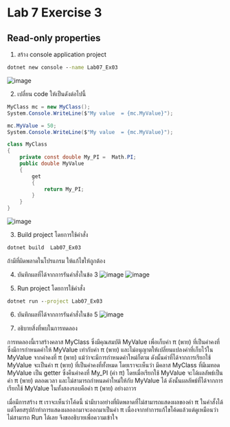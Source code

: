 # Lab 7 Exercise 3

## Read-only properties

1. สร้าง console application project

```cmd
dotnet new console --name Lab07_Ex03
```
![image](https://github.com/AnchisaPhetnoi/03376836-OOP-2566-Lab-07/assets/144197034/2f8d07f8-bdd4-4f91-adb0-e92a34beb8b7)

2. เปลี่ยน code ให้เป็นดังต่อไปนี้

```cs
MyClass mc = new MyClass();
System.Console.WriteLine($"My value  = {mc.MyValue}");

mc.MyValue = 50;
System.Console.WriteLine($"My value  = {mc.MyValue}");

class MyClass
{
    private const double My_PI =  Math.PI;
    public double MyValue
    {
        get
        {
            return My_PI;
        }
    }
}
```
![image](https://github.com/AnchisaPhetnoi/03376836-OOP-2566-Lab-07/assets/144197034/0e9992b3-ad36-470f-8c8e-d82c71df2684)

3. Build project โดยการใช้คำสั่ง

```cmd
dotnet build  Lab07_Ex03
```

ถ้ามีที่ผิดพลาดในโปรแกรม ให้แก้ไขให้ถูกต้อง

4. บันทึกผลที่ได้จากการรันคำสั่งในข้อ 3
![image](https://github.com/AnchisaPhetnoi/03376836-OOP-2566-Lab-07/assets/144197034/23c704bf-c6f9-4c11-8d9b-f99097283539)
![image](https://github.com/AnchisaPhetnoi/03376836-OOP-2566-Lab-07/assets/144197034/9eaee600-7449-424b-93ce-86c9ee9ff417)

5. Run project โดยการใช้คำสั่ง

```cmd
dotnet run --project Lab07_Ex03
```

6. บันทึกผลที่ได้จากการรันคำสั่งในข้อ 5
![image](https://github.com/AnchisaPhetnoi/03376836-OOP-2566-Lab-07/assets/144197034/8a3a5146-6dfe-4b72-99fc-e65addf2168a)

7. อธิบายสิ่งที่พบในการทดลอง

การทดลองนี้เราสร้างคลาส MyClass ซึ่งมีคุณสมบัติ MyValue เพื่อเก็บค่า π (พาย) ที่เป็นค่าคงที่ ซึ่งมีการกำหนดค่าให้ MyValue เท่ากับค่า π (พาย) และไม่อนุญาตให้เปลี่ยนแปลงค่าที่เก็บไว้ใน MyValue จากค่าคงที่ π (พาย) แม้ว่าจะมีการกำหนดค่าใหม่ก็ตาม ดังนั้นค่าที่ได้จากการเรียกใช้ MyValue จะเป็นค่า π (พาย) ที่เป็นค่าคงที่ทั้งหมด โดยเราจะเห็นว่า มีคลาส MyClass ที่มีเมทอด MyValue เป็น getter ซึ่งคืนค่าคงที่ My_PI (ค่า π) โดยเมื่อเรียกใช้ MyValue จะได้ผลลัพธ์เป็นค่า π (พาย) ตลอดเวลา และไม่สามารถกำหนดค่าใหม่ให้กับ MyValue ได้ ดังนั้นผลลัพธ์ที่ได้จากการเรียกใช้ MyValue ในทั้งสองรอบคือค่า π (พาย) อย่างถาวร

เมื่อมีการสร้าง  π เราจะเห็นว่าโค้ดนี้ น่ามีบางอย่างที่ผิดพลาดที่ไม่สามารถแสดงผลของค่า π ในคำสั้งได้ แต่โดยสรุปถ้าทำการแสดงผลออกมาจะออกมาเป็นค่า π เนื่องจากทำการแก้ไขโค้ดแล้วแต่ดูเหมือนว่าไม่สามารถ Run ได้เลย จึงขออธิบายเพื่อความเข้าใจ 








